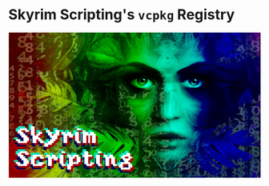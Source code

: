 # Skyrim Scripting's `vcpkg` Registry

![Skyrim Scripting](https://raw.githubusercontent.com/SkyrimScripting/Resources/main/SkyrimScripting/Logo/Images/SkyrimScripting_Logo.png)

